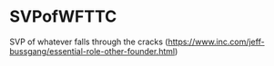 # SVPofWFTTC
SVP of whatever falls through the cracks (https://www.inc.com/jeff-bussgang/essential-role-other-founder.html)
